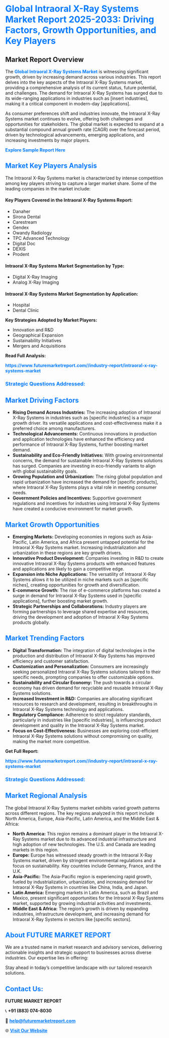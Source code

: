 <h1 style="color: #007BFF;">Global Intraoral X-Ray Systems Market Report 2025-2033: Driving Factors, Growth Opportunities, and Key Players</h1>

<section id="overview">
<h2>Market Report Overview</h2>
<p>The <a href="https://www.futuremarketreport.com//industry-report/intraoral-x-ray-systems-market" style="color: #007BFF; text-decoration: none;"><strong>Global Intraoral X-Ray Systems Market</strong></a> is witnessing significant growth, driven by increasing demand across various industries. This report delves into the key aspects of the Intraoral X-Ray Systems market, providing a comprehensive analysis of its current status, future potential, and challenges. The demand for Intraoral X-Ray Systems has surged due to its wide-ranging applications in industries such as [insert industries], making it a critical component in modern-day [applications].</p>
<p>As consumer preferences shift and industries innovate, the Intraoral X-Ray Systems market continues to evolve, offering both challenges and opportunities for stakeholders. The global market is expected to expand at a substantial compound annual growth rate (CAGR) over the forecast period, driven by technological advancements, emerging applications, and increasing investments by major players.</p>
</section>

<section id="overview">
<p><a href="https://www.futuremarketreport.com//request-sample/reportId=55863" style="color: #007BFF; text-decoration: none;"><strong>Explore Sample Report Here</strong></a></p>
</section>

<section id="key-players">
<h2 style="color: #007BFF;">Market Key Players Analysis</h2>
<p>The Intraoral X-Ray Systems market is characterized by intense competition among key players striving to capture a larger market share. Some of the leading companies in the market include:</p>
<h4>Key Players Covered in the Intraoral X-Ray Systems Report:</h4>
<ul><li>Danaher</li><li>Sirona Dental</li><li>Carestream</li><li>Gendex</li><li>Owandy Radiology</li><li>TPC Advanced Technology</li><li>Digital Doc</li><li>DEXIS</li><li>Prodent</li></ul>
<h4>Intraoral X-Ray Systems Market Segmentation by Type:</h4>
<ul><li>Digital X-Ray Imaging</li><li>Analog X-Ray Imaging</li></ul>

<h4>Intraoral X-Ray Systems Market Segmentation by Application:</h4>
<ul><li>Hospital</li><li>Dental Clinic</li></ul>
<p><strong>Key Strategies Adopted by Market Players:</strong></p>
<ul>
<li>Innovation and R&D</li>
<li>Geographical Expansion</li>
<li>Sustainability Initiatives</li>
<li>Mergers and Acquisitions</li>
</ul>
</section>

<section>
<p><strong>Read Full Analysis: </strong></p><a href="https://www.futuremarketreport.com//industry-report/intraoral-x-ray-systems-market" style="color: #007BFF; text-decoration: none;"><strong>https://www.futuremarketreport.com//industry-report/intraoral-x-ray-systems-market</strong></a>
<h3 style="color: #007BFF;">Strategic Questions Addressed:</h3>
</section>

<section id="driving-factors">
<h2 style="color: #007BFF;">Market Driving Factors</h2>
<ul>
<li><strong>Rising Demand Across Industries:</strong> The increasing adoption of Intraoral X-Ray Systems in industries such as [specific industries] is a major growth driver. Its versatile applications and cost-effectiveness make it a preferred choice among manufacturers.</li>
<li><strong>Technological Advancements:</strong> Continuous innovations in production and application technologies have enhanced the efficiency and performance of Intraoral X-Ray Systems, further boosting market demand.</li>
<li><strong>Sustainability and Eco-Friendly Initiatives:</strong> With growing environmental concerns, the demand for sustainable Intraoral X-Ray Systems solutions has surged. Companies are investing in eco-friendly variants to align with global sustainability goals.</li>
<li><strong>Growing Population and Urbanization:</strong> The rising global population and rapid urbanization have increased the demand for [specific products], where Intraoral X-Ray Systems plays a vital role in meeting consumer needs.</li>
<li><strong>Government Policies and Incentives:</strong> Supportive government regulations and incentives for industries using Intraoral X-Ray Systems have created a conducive environment for market growth.</li>
</ul>
</section>

<section id="growth-opportunities">
<h2 style="color: #007BFF;">Market Growth Opportunities</h2>
<ul>
<li><strong>Emerging Markets:</strong> Developing economies in regions such as Asia-Pacific, Latin America, and Africa present untapped potential for the Intraoral X-Ray Systems market. Increasing industrialization and urbanization in these regions are key growth drivers.</li>
<li><strong>Innovative Product Development:</strong> Companies investing in R&D to create innovative Intraoral X-Ray Systems products with enhanced features and applications are likely to gain a competitive edge.</li>
<li><strong>Expansion into Niche Applications:</strong> The versatility of Intraoral X-Ray Systems allows it to be utilized in niche markets such as [specific niches], creating opportunities for growth and diversification.</li>
<li><strong>E-commerce Growth:</strong> The rise of e-commerce platforms has created a surge in demand for Intraoral X-Ray Systems used in [specific applications], further boosting market growth.</li>
<li><strong>Strategic Partnerships and Collaborations:</strong> Industry players are forming partnerships to leverage shared expertise and resources, driving the development and adoption of Intraoral X-Ray Systems products globally.</li>
</ul>
</section>

<section id="trending-factors">
<h2 style="color: #007BFF;">Market Trending Factors</h2>
<ul>
<li><strong>Digital Transformation:</strong> The integration of digital technologies in the production and distribution of Intraoral X-Ray Systems has improved efficiency and customer satisfaction.</li>
<li><strong>Customization and Personalization:</strong> Consumers are increasingly seeking personalized Intraoral X-Ray Systems solutions tailored to their specific needs, prompting companies to offer customizable options.</li>
<li><strong>Sustainability and Circular Economy:</strong> The push towards a circular economy has driven demand for recyclable and reusable Intraoral X-Ray Systems solutions.</li>
<li><strong>Increased Investment in R&D:</strong> Companies are allocating significant resources to research and development, resulting in breakthroughs in Intraoral X-Ray Systems technology and applications.</li>
<li><strong>Regulatory Compliance:</strong> Adherence to strict regulatory standards, particularly in industries like [specific industries], is influencing product development and quality in the Intraoral X-Ray Systems market.</li>
<li><strong>Focus on Cost-Effectiveness:</strong> Businesses are exploring cost-efficient Intraoral X-Ray Systems solutions without compromising on quality, making the market more competitive.</li>
</ul>
</section>

<section>
<p><strong>Get Full Report: </strong></p><a href="https://www.futuremarketreport.com//industry-report/intraoral-x-ray-systems-market" style="color: #007BFF; text-decoration: none;"><strong>https://www.futuremarketreport.com//industry-report/intraoral-x-ray-systems-market</strong></a>
<h3 style="color: #007BFF;">Strategic Questions Addressed:</h3>
</section>


<section id="regional-analysis">
<h2 style="color: #007BFF;">Market Regional Analysis</h2>
<p>The global Intraoral X-Ray Systems market exhibits varied growth patterns across different regions. The key regions analyzed in this report include North America, Europe, Asia-Pacific, Latin America, and the Middle East & Africa:</p>
<ul>
<li><strong>North America:</strong> This region remains a dominant player in the Intraoral X-Ray Systems market due to its advanced industrial infrastructure and high adoption of new technologies. The U.S. and Canada are leading markets in this region.</li>
<li><strong>Europe:</strong> Europe has witnessed steady growth in the Intraoral X-Ray Systems market, driven by stringent environmental regulations and a focus on sustainability. Key countries include Germany, France, and the U.K.</li>
<li><strong>Asia-Pacific:</strong> The Asia-Pacific region is experiencing rapid growth, fueled by industrialization, urbanization, and increasing demand for Intraoral X-Ray Systems in countries like China, India, and Japan.</li>
<li><strong>Latin America:</strong> Emerging markets in Latin America, such as Brazil and Mexico, present significant opportunities for the Intraoral X-Ray Systems market, supported by growing industrial activities and investments.</li>
<li><strong>Middle East & Africa:</strong> The region’s growth is driven by expanding industries, infrastructure development, and increasing demand for Intraoral X-Ray Systems in sectors like [specific sectors].</li>
</ul>
</section>

<footer>
<h2 style="color: #007BFF;">About FUTURE MARKET REPORT</h2>
<p>We are a trusted name in market research and advisory services, delivering actionable insights and strategic support to businesses across diverse industries. Our expertise lies in offering:</p>

<p>Stay ahead in today’s competitive landscape with our tailored research solutions.</p>

<h2 style="color: #007BFF;">Contact Us:</h2>
<p><strong>FUTURE MARKET REPORT</strong></p>
<p>📞 <strong>+91 (883) 074-8030</strong></p>
<p>📧 <strong><a href="mailto:help@futuremarketreport.com" style="color: #007BFF;">help@futuremarketreport.com</a></strong></p>
<p>🌐 <strong><a href="https://www.futuremarketreport.com/" style="color: #007BFF;">Visit Our Website</a></strong></p>
</footer>